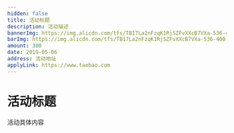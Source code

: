 ```yaml
---
hidden: false
title: 活动标题
description: 活动描述
bannerImg: https://img.alicdn.com/tfs/TB17La2nFzqK1RjSZFvXXcB7VXa-536-400.png
barImg: https://img.alicdn.com/tfs/TB17La2nFzqK1RjSZFvXXcB7VXa-536-400.png
amount: 300
date: 2019-05-06
address: 活动地址
applyLink: https://www.taobao.com
---
```


# 活动标题

活动具体内容